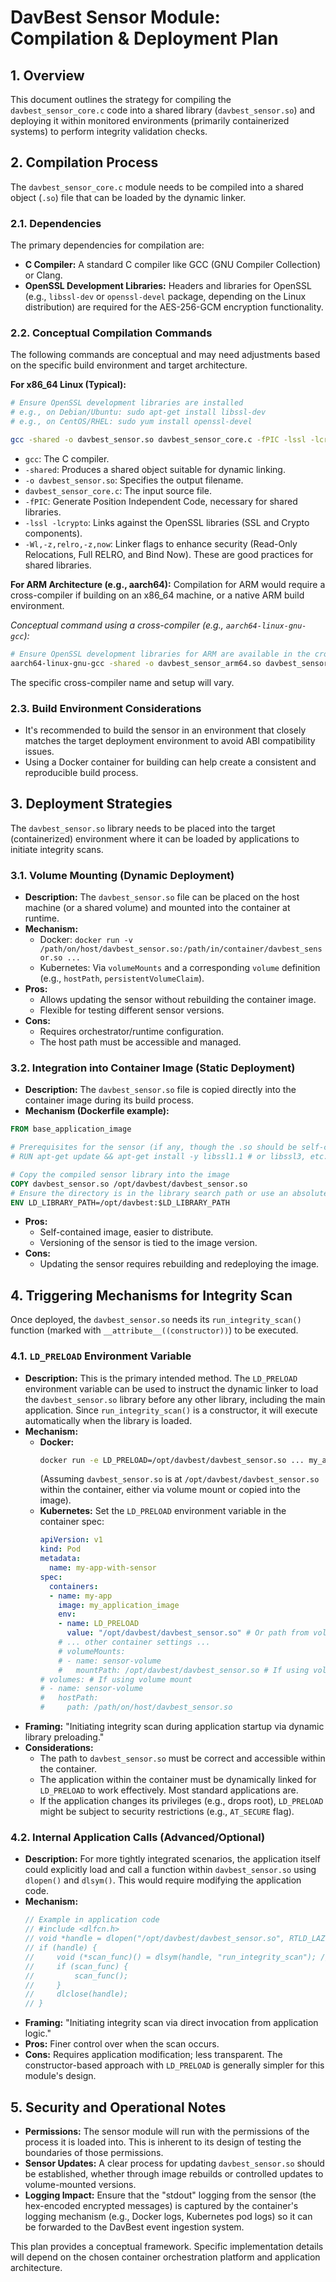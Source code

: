 # DavBest Sensor Module: Compilation & Deployment Plan

## 1. Overview

This document outlines the strategy for compiling the `davbest_sensor_core.c` code into a shared library (`davbest_sensor.so`) and deploying it within monitored environments (primarily containerized systems) to perform integrity validation checks.

## 2. Compilation Process

The `davbest_sensor_core.c` module needs to be compiled into a shared object (`.so`) file that can be loaded by the dynamic linker.

### 2.1. Dependencies

The primary dependencies for compilation are:
- **C Compiler:** A standard C compiler like GCC (GNU Compiler Collection) or Clang.
- **OpenSSL Development Libraries:** Headers and libraries for OpenSSL (e.g., `libssl-dev` or `openssl-devel` package, depending on the Linux distribution) are required for the AES-256-GCM encryption functionality.

### 2.2. Conceptual Compilation Commands

The following commands are conceptual and may need adjustments based on the specific build environment and target architecture.

**For x86_64 Linux (Typical):**
```bash
# Ensure OpenSSL development libraries are installed
# e.g., on Debian/Ubuntu: sudo apt-get install libssl-dev
# e.g., on CentOS/RHEL: sudo yum install openssl-devel

gcc -shared -o davbest_sensor.so davbest_sensor_core.c -fPIC -lssl -lcrypto -Wl,-z,relro,-z,now
```
- `gcc`: The C compiler.
- `-shared`: Produces a shared object suitable for dynamic linking.
- `-o davbest_sensor.so`: Specifies the output filename.
- `davbest_sensor_core.c`: The input source file.
- `-fPIC`: Generate Position Independent Code, necessary for shared libraries.
- `-lssl -lcrypto`: Links against the OpenSSL libraries (SSL and Crypto components).
- `-Wl,-z,relro,-z,now`: Linker flags to enhance security (Read-Only Relocations, Full RELRO, and Bind Now). These are good practices for shared libraries.

**For ARM Architecture (e.g., aarch64):**
Compilation for ARM would require a cross-compiler if building on an x86_64 machine, or a native ARM build environment.

*Conceptual command using a cross-compiler (e.g., `aarch64-linux-gnu-gcc`):*
```bash
# Ensure OpenSSL development libraries for ARM are available in the cross-compilation sysroot
aarch64-linux-gnu-gcc -shared -o davbest_sensor_arm64.so davbest_sensor_core.c -fPIC -lssl -lcrypto -Wl,-z,relro,-z,now
```
The specific cross-compiler name and setup will vary.

### 2.3. Build Environment Considerations
- It's recommended to build the sensor in an environment that closely matches the target deployment environment to avoid ABI compatibility issues.
- Using a Docker container for building can help create a consistent and reproducible build process.

## 3. Deployment Strategies

The `davbest_sensor.so` library needs to be placed into the target (containerized) environment where it can be loaded by applications to initiate integrity scans.

### 3.1. Volume Mounting (Dynamic Deployment)

- **Description:** The `davbest_sensor.so` file can be placed on the host machine (or a shared volume) and mounted into the container at runtime.
- **Mechanism:**
    - Docker: `docker run -v /path/on/host/davbest_sensor.so:/path/in/container/davbest_sensor.so ...`
    - Kubernetes: Via `volumeMounts` and a corresponding `volume` definition (e.g., `hostPath`, `persistentVolumeClaim`).
- **Pros:**
    - Allows updating the sensor without rebuilding the container image.
    - Flexible for testing different sensor versions.
- **Cons:**
    - Requires orchestrator/runtime configuration.
    - The host path must be accessible and managed.

### 3.2. Integration into Container Image (Static Deployment)

- **Description:** The `davbest_sensor.so` file is copied directly into the container image during its build process.
- **Mechanism (Dockerfile example):**
```dockerfile
FROM base_application_image

# Prerequisites for the sensor (if any, though the .so should be self-contained with OpenSSL linked)
# RUN apt-get update && apt-get install -y libssl1.1 # or libssl3, etc. depending on linked version

# Copy the compiled sensor library into the image
COPY davbest_sensor.so /opt/davbest/davbest_sensor.so
# Ensure the directory is in the library search path or use an absolute path for LD_PRELOAD
ENV LD_LIBRARY_PATH=/opt/davbest:$LD_LIBRARY_PATH
```
- **Pros:**
    - Self-contained image, easier to distribute.
    - Versioning of the sensor is tied to the image version.
- **Cons:**
    - Updating the sensor requires rebuilding and redeploying the image.

## 4. Triggering Mechanisms for Integrity Scan

Once deployed, the `davbest_sensor.so` needs its `run_integrity_scan()` function (marked with `__attribute__((constructor))`) to be executed.

### 4.1. `LD_PRELOAD` Environment Variable

- **Description:** This is the primary intended method. The `LD_PRELOAD` environment variable can be used to instruct the dynamic linker to load the `davbest_sensor.so` library before any other library, including the main application. Since `run_integrity_scan()` is a constructor, it will execute automatically when the library is loaded.
- **Mechanism:**
    - **Docker:**
      ```bash
      docker run -e LD_PRELOAD=/opt/davbest/davbest_sensor.so ... my_application_image
      ```
      (Assuming `davbest_sensor.so` is at `/opt/davbest/davbest_sensor.so` within the container, either via volume mount or copied into the image).
    - **Kubernetes:**
      Set the `LD_PRELOAD` environment variable in the container spec:
      ```yaml
      apiVersion: v1
      kind: Pod
      metadata:
        name: my-app-with-sensor
      spec:
        containers:
        - name: my-app
          image: my_application_image
          env:
          - name: LD_PRELOAD
            value: "/opt/davbest/davbest_sensor.so" # Or path from volumeMount
          # ... other container settings ...
          # volumeMounts:
          # - name: sensor-volume
          #   mountPath: /opt/davbest/davbest_sensor.so # If using volume mount
      # volumes: # If using volume mount
      # - name: sensor-volume
      #   hostPath:
      #     path: /path/on/host/davbest_sensor.so
      ```
- **Framing:** "Initiating integrity scan during application startup via dynamic library preloading."
- **Considerations:**
    - The path to `davbest_sensor.so` must be correct and accessible within the container.
    - The application within the container must be dynamically linked for `LD_PRELOAD` to work effectively. Most standard applications are.
    - If the application changes its privileges (e.g., drops root), `LD_PRELOAD` might be subject to security restrictions (e.g., `AT_SECURE` flag).

### 4.2. Internal Application Calls (Advanced/Optional)

- **Description:** For more tightly integrated scenarios, the application itself could explicitly load and call a function within `davbest_sensor.so` using `dlopen()` and `dlsym()`. This would require modifying the application code.
- **Mechanism:**
    ```c
    // Example in application code
    // #include <dlfcn.h>
    // void *handle = dlopen("/opt/davbest/davbest_sensor.so", RTLD_LAZY);
    // if (handle) {
    //     void (*scan_func)() = dlsym(handle, "run_integrity_scan"); // Or a specific exported function
    //     if (scan_func) {
    //         scan_func();
    //     }
    //     dlclose(handle);
    // }
    ```
- **Framing:** "Initiating integrity scan via direct invocation from application logic."
- **Pros:** Finer control over when the scan occurs.
- **Cons:** Requires application modification; less transparent. The constructor-based approach with `LD_PRELOAD` is generally simpler for this module's design.

## 5. Security and Operational Notes

- **Permissions:** The sensor module will run with the permissions of the process it is loaded into. This is inherent to its design of testing the boundaries of those permissions.
- **Sensor Updates:** A clear process for updating `davbest_sensor.so` should be established, whether through image rebuilds or controlled updates to volume-mounted versions.
- **Logging Impact:** Ensure that the "stdout" logging from the sensor (the hex-encoded encrypted messages) is captured by the container's logging mechanism (e.g., Docker logs, Kubernetes pod logs) so it can be forwarded to the DavBest event ingestion system.

This plan provides a conceptual framework. Specific implementation details will depend on the chosen container orchestration platform and application architecture.
```
